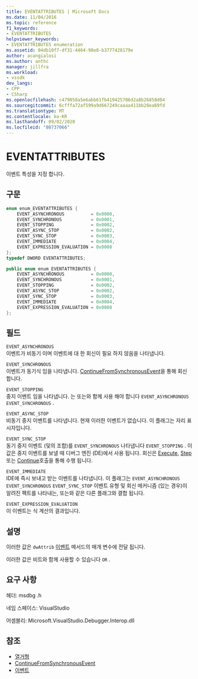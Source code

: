 ```yaml
---
title: EVENTATTRIBUTES | Microsoft Docs
ms.date: 11/04/2016
ms.topic: reference
f1_keywords:
- EVENTATTRIBUTES
helpviewer_keywords:
- EVENTATTRIBUTES enumeration
ms.assetid: 04db10f7-df31-4464-98e8-b3777428179e
author: acangialosi
ms.author: anthc
manager: jillfra
ms.workload:
- vssdk
dev_langs:
- CPP
- CSharp
ms.openlocfilehash: c479058a5e6abb61fb419425706d2a8b26858d04
ms.sourcegitcommit: 6cfffa72af599a9d667249caaaa411bb28ea69fd
ms.translationtype: MT
ms.contentlocale: ko-KR
ms.lasthandoff: 09/02/2020
ms.locfileid: "80737066"
---
```

# <a name="eventattributes"></a>EVENTATTRIBUTES
이벤트 특성을 지정 합니다.

## <a name="syntax"></a>구문

```cpp
enum enum_EVENTATTRIBUTES {
    EVENT_ASYNCHRONOUS          = 0x0000,
    EVENT_SYNCHRONOUS           = 0x0001,
    EVENT_STOPPING              = 0x0002,
    EVENT_ASYNC_STOP            = 0x0002,
    EVENT_SYNC_STOP             = 0x0003,
    EVENT_IMMEDIATE             = 0x0004,
    EVENT_EXPRESSION_EVALUATION = 0x0008
};
typedef DWORD EVENTATTRIBUTES;
```

```csharp
public enum enum_EVENTATTRIBUTES {
    EVENT_ASYNCHRONOUS          = 0x0000,
    EVENT_SYNCHRONOUS           = 0x0001,
    EVENT_STOPPING              = 0x0002,
    EVENT_ASYNC_STOP            = 0x0002,
    EVENT_SYNC_STOP             = 0x0003,
    EVENT_IMMEDIATE             = 0x0004,
    EVENT_EXPRESSION_EVALUATION = 0x0008
};
```

## <a name="fields"></a>필드
`EVENT_ASYNCHRONOUS`\
이벤트가 비동기 이며 이벤트에 대 한 회신이 필요 하지 않음을 나타냅니다.

`EVENT_SYNCHRONOUS`\
이벤트가 동기식 임을 나타냅니다. [ContinueFromSynchronousEvent](../../../extensibility/debugger/reference/idebugengine2-continuefromsynchronousevent.md)을 통해 회신 합니다.

`EVENT_STOPPING`\
중지 이벤트 임을 나타냅니다. 는 또는와 함께 사용 해야 합니다 `EVENT_ASYNCHRONOUS` `EVENT_SYNCHRONOUS` .

`EVENT_ASYNC_STOP`\
비동기 중지 이벤트를 나타냅니다. 현재 이러한 이벤트가 없습니다. 이 플래그는 자리 표시자입니다.

`EVENT_SYNC_STOP`\
동기 중지 이벤트 (및의 조합)를 `EVENT_SYNCHRONOUS` 나타냅니다 `EVENT_STOPPING` . 이 값은 중지 이벤트를 보낼 때 디버그 엔진 (DE)에서 사용 됩니다. 회신은 [Execute](../../../extensibility/debugger/reference/idebugprogram2-execute.md), [Step](../../../extensibility/debugger/reference/idebugprogram2-step.md)또는 [Continue](../../../extensibility/debugger/reference/idebugprogram2-continue.md)호출을 통해 수행 됩니다.

`EVENT_IMMEDIATE`\
IDE에 즉시 보내고 받는 이벤트를 나타냅니다. 이 플래그는 `EVENT_ASYNCHRONOUS` `EVENT_SYNCHRONOUS` `EVENT_SYNC_STOP` 이벤트 유형 및 회신 메커니즘 (있는 경우)이 알려진 팩트를 나타내는, 또는와 같은 다른 플래그와 결합 됩니다.

`EVENT_EXPRESSION_EVALUATION`\
이 이벤트는 식 계산의 결과입니다.

## <a name="remarks"></a>설명
이러한 값은 `dwAttrib` [이벤트](../../../extensibility/debugger/reference/idebugeventcallback2-event.md) 메서드의 매개 변수에 전달 됩니다.

이러한 값은 비트와 함께 사용할 수 있습니다 `OR` .

## <a name="requirements"></a>요구 사항
헤더: msdbg .h

네임 스페이스: VisualStudio

어셈블리: Microsoft.VisualStudio.Debugger.Interop.dll

## <a name="see-also"></a>참조
- [열거형](../../../extensibility/debugger/reference/enumerations-visual-studio-debugging.md)
- [ContinueFromSynchronousEvent](../../../extensibility/debugger/reference/idebugengine2-continuefromsynchronousevent.md)
- [이벤트](../../../extensibility/debugger/reference/idebugeventcallback2-event.md)
